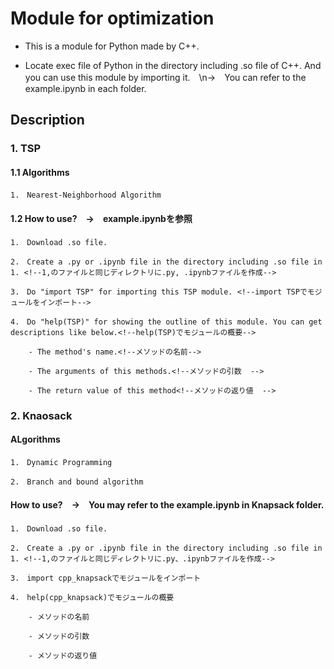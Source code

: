 # Module for optimization
* This is a module for Python made by C++.
<!--* C++でつくったPython用のモジュールです。-->

* Locate exec file of Python in the directory including .so file of C++. And you can use this module by importing it.　\n→　You can refer to the example.ipynb in each folder.
<!--* .soファイルと同じディレクトリにPythonの実行ファイルを置き、importにより読み込むことで使用可能です。　→　詳しくは各フォルダ内のexample.ipynbを参照-->

## Description
### 1. TSP
#### 1.1 Algorithms
	1.　Nearest-Neighborhood Algorithm

#### 1.2 How to use?　→　example.ipynbを参照
	1.　Download .so file.

 	2.　Create a .py or .ipynb file in the directory including .so file in 1. <!--1,のファイルと同じディレクトリに.py, .ipynbファイルを作成-->

 	3.　Do "import TSP" for importing this TSP module. <!--import TSPでモジュールをインポート-->

 	4.　Do "help(TSP)" for showing the outline of this module. You can get descriptions like below.<!--help(TSP)でモジュールの概要-->
	
		- The method's name.<!--メソッドの名前-->
		
   		- The arguments of this methods.<!--メソッドの引数  -->
	
  		- The return value of this method<!--メソッドの返り値  -->

### 2. Knaosack
#### ALgorithms
	1.　Dynamic Programming
	
	2.　Branch and bound algorithm

#### How to use?　→　You may refer to the example.ipynb in Knapsack folder.
	1.　Download .so file.

 	2.　Create a .py or .ipynb file in the directory including .so file in 1. <!--1,のファイルと同じディレクトリに.py、.ipynbファイルを作成-->

 	3.　import cpp_knapsackでモジュールをインポート

 	4.　help(cpp_knapsack)でモジュールの概要
	
		- メソッドの名前  
		
   		- メソッドの引数  
	
  		- メソッドの返り値  
